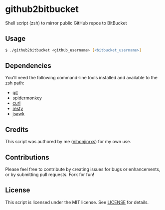 # github2bitbucket
Shell script (zsh) to mirror public GitHub repos to BitBucket

## Usage
```zsh
$ ./github2bitbucket <github_username> [<bitbucket_username>]
```

## Dependencies
You'll need the following command-line tools installed and available to the zsh path:
* [git](http://git-scm.com/)
* [spidermonkey](https://developer.mozilla.org/en-US/docs/Mozilla/Projects/SpiderMonkey)
* [curl](http://curl.haxx.se/)
* [resty](https://github.com/micha/resty)
* [jsawk](https://github.com/micha/jsawk)

## Credits
This script was authored by me ([nihonjinrxs](https://github.com/nihonjinrxs)) for my own use.

## Contributions
Please feel free to contribute by creating issues for bugs or enhancements, or by submitting pull requests. Fork for fun!

## License
This script is licensed under the MIT license.  See [LICENSE](blob/master/LICENSE) for details.
